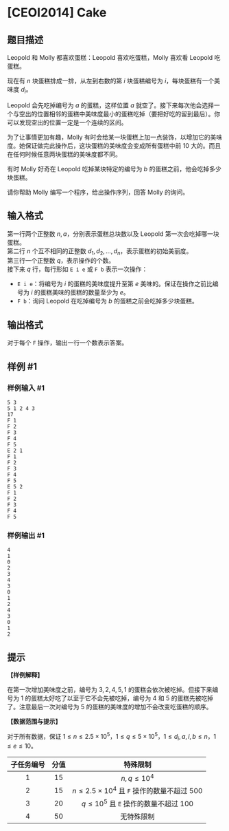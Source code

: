 # [CEOI2014] Cake

## 题目描述

Leopold 和 Molly 都喜欢蛋糕：Leopold 喜欢吃蛋糕，Molly 喜欢看 Leopold 吃蛋糕。

现在有 $n$ 块蛋糕排成一排，从左到右数的第 $i$ 块蛋糕编号为 $i$，每块蛋糕有一个美味度 $d_i$。

Leopold 会先吃掉编号为 $a$ 的蛋糕，这样位置 $a$ 就空了。接下来每次他会选择一个与空出的位置相邻的蛋糕中美味度最小的蛋糕吃掉（要把好吃的留到最后）。你可以发现空出的位置一定是一个连续的区间。

为了让事情更加有趣，Molly 有时会给某一块蛋糕上加一点装饰，以增加它的美味度。她保证做完此操作后，这块蛋糕的美味度会变成所有蛋糕中前 $10$ 大的。而且在任何时候任意两块蛋糕的美味度都不同。

有时 Molly 好奇在 Leopold 吃掉某块特定的编号为 $b$ 的蛋糕之前，他会吃掉多少块蛋糕。

请你帮助 Molly 编写一个程序，给出操作序列，回答 Molly 的询问。

## 输入格式

第一行两个正整数 $n, a$，分别表示蛋糕总块数以及 Leopold 第一次会吃掉哪一块蛋糕。  
第二行 $n$ 个互不相同的正整数 $d_1, d_2, \ldots , d_n$，表示蛋糕的初始美丽度。  
第三行一个正整数 $q$，表示操作的个数。  
接下来 $q$ 行，每行形如 `E i e` 或 `F b` 表示一次操作：

- `E i e`：将编号为 $i$ 的蛋糕的美味度提升至第 $e$ 美味的。保证在操作之前比编号为 $i$ 的蛋糕美味的蛋糕的数量至少为 $e$。
- `F b`：询问 Leopold 在吃掉编号为 $b$ 的蛋糕之前会吃掉多少块蛋糕。

## 输出格式

对于每个 `F` 操作，输出一行一个数表示答案。

## 样例 #1

### 样例输入 #1
```
5 3
5 1 2 4 3
17
F 1
F 2
F 3
F 4
F 5
E 2 1
F 1
F 2
F 3
F 4
F 5
E 5 2
F 1
F 2
F 3
F 4
F 5
```

### 样例输出 #1

```
4
1
0
2
3
4
3
0
1
2
4
3
0
1
2
```

## 提示

**【样例解释】**

在第一次增加美味度之前，编号为 $3, 2, 4, 5, 1$ 的蛋糕会依次被吃掉。但接下来编号为 $1$ 的蛋糕太好吃了以至于它不会先被吃掉，编号为 $4$ 和 $5$ 的蛋糕先被吃掉了。注意最后一次对编号为 $5$ 的蛋糕的美味度的增加不会改变吃蛋糕的顺序。

**【数据范围与提示】**

对于所有数据，保证 $1 \le n \le 2.5 \times {10}^5$，$1 \le q \le 5 \times {10}^5$，$1 \le d_i, a, i, b \le n$，$1 \le e \le 10$。

| 子任务编号 | 分值 | 特殊限制 |
| :-: | :-: | :-: |
| $1$ | $15$ | $n, q \le {10}^4$ |
| $2$ | $15$ | $n \le 2.5 \times {10}^4$ 且 `F` 操作的数量不超过 $500$ |
| $3$ | $20$ | $q \le {10}^5$ 且 `E` 操作的数量不超过 $100$ |
| $4$ | $50$ | 无特殊限制 |
